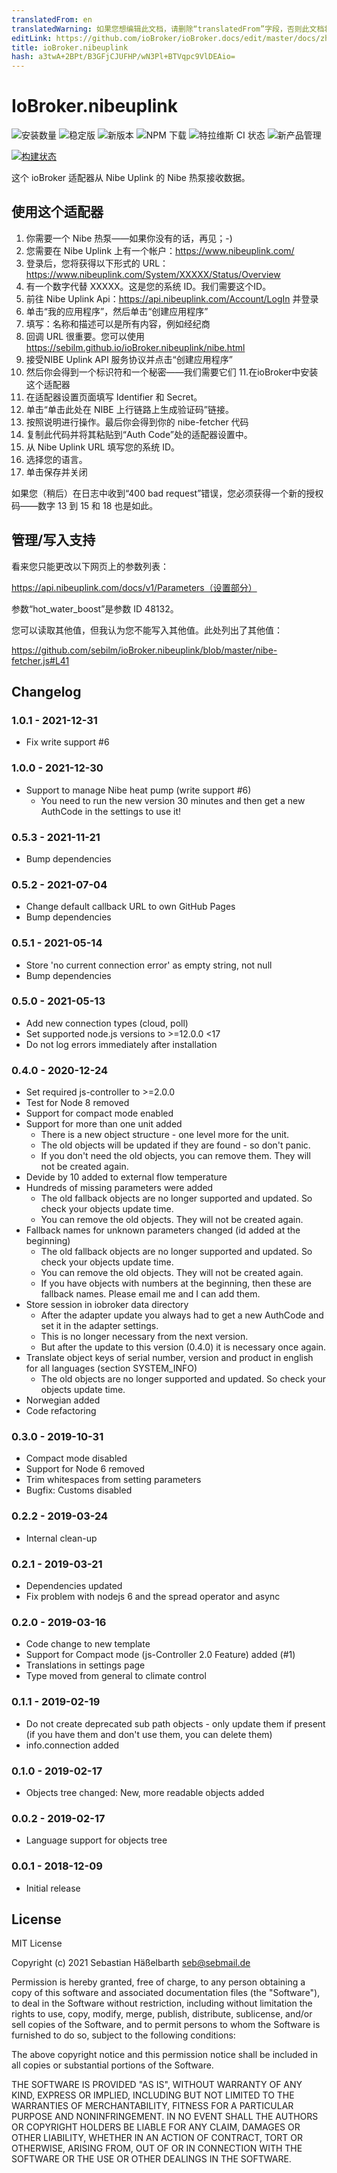 ```yaml
---
translatedFrom: en
translatedWarning: 如果您想编辑此文档，请删除“translatedFrom”字段，否则此文档将再次自动翻译
editLink: https://github.com/ioBroker/ioBroker.docs/edit/master/docs/zh-cn/adapterref/iobroker.nibeuplink/README.md
title: ioBroker.nibeuplink
hash: a3twA+2BPt/B3GFjCJUFHP/wN3Pl+BTVqpc9VlDEAio=
---
```

# IoBroker.nibeuplink

![安装数量](http://iobroker.live/badges/nibeuplink-installed.svg)
![稳定版](http://iobroker.live/badges/nibeuplink-stable.svg)
![新版本](https://img.shields.io/npm/v/iobroker.nibeuplink.svg)
![NPM 下载](https://img.shields.io/npm/dm/iobroker.nibeuplink.svg)
![特拉维斯 CI 状态](https://travis-ci.org/sebilm/ioBroker.nibeuplink.svg?branch=master)
![新产品管理](https://nodei.co/npm/iobroker.nibeuplink.png?downloads=true)

[![构建状态](https://github.com/sebilm/ioBroker.nibeuplink/workflows/Test%20and%20Release/badge.svg)](https://github.com/sebilm/ioBroker.nibeuplink/actions/workflows/test-and-release.yml)

这个 ioBroker 适配器从 Nibe Uplink 的 Nibe 热泵接收数据。

## 使用这个适配器
1. 你需要一个 Nibe 热泵——如果你没有的话，再见；-)
2. 您需要在 Nibe Uplink 上有一个帐户：https://www.nibeuplink.com/
3. 登录后，您将获得以下形式的 URL：https://www.nibeuplink.com/System/XXXXX/Status/Overview
4. 有一个数字代替 XXXXX。这是您的系统 ID。我们需要这个ID。
5. 前往 Nibe Uplink Api：https://api.nibeuplink.com/Account/LogIn 并登录
6. 单击“我的应用程序”，然后单击“创建应用程序”
7. 填写：名称和描述可以是所有内容，例如经纪商
8. 回调 URL 很重要。您可以使用 https://sebilm.github.io/ioBroker.nibeuplink/nibe.html
9. 接受NIBE Uplink API 服务协议并点击“创建应用程序”
10. 然后你会得到一个标识符和一个秘密——我们需要它们
11.在ioBroker中安装这个适配器
12. 在适配器设置页面填写 Identifier 和 Secret。
13. 单击“单击此处在 NIBE 上行链路上生成验证码”链接。
14. 按照说明进行操作。最后你会得到你的 nibe-fetcher 代码
15. 复制此代码并将其粘贴到“Auth Code”处的适配器设置中。
16. 从 Nibe Uplink URL 填写您的系统 ID。
17. 选择您的语言。
18. 单击保存并关闭

如果您（稍后）在日志中收到“400 bad request”错误，您必须获得一个新的授权码——数字 13 到 15 和 18 也是如此。

## 管理/写入支持
看来您只能更改以下网页上的参数列表：

https://api.nibeuplink.com/docs/v1/Parameters（设置部分）

参数“hot_water_boost”是参数 ID 48132。

您可以读取其他值，但我认为您不能写入其他值。此处列出了其他值：

https://github.com/sebilm/ioBroker.nibeuplink/blob/master/nibe-fetcher.js#L41

## Changelog

### 1.0.1 - 2021-12-31
* Fix write support #6

### 1.0.0 - 2021-12-30
* Support to manage Nibe heat pump (write support #6)
  - You need to run the new version 30 minutes and then get a new AuthCode in the settings to use it!

### 0.5.3 - 2021-11-21
* Bump dependencies

### 0.5.2 - 2021-07-04
* Change default callback URL to own GitHub Pages
* Bump dependencies

### 0.5.1 - 2021-05-14
* Store 'no current connection error' as empty string, not null
* Bump dependencies

### 0.5.0 - 2021-05-13
* Add new connection types (cloud, poll)
* Set supported node.js versions to >=12.0.0 <17
* Do not log errors immediately after installation

### 0.4.0 - 2020-12-24
* Set required js-controller to >=2.0.0
* Test for Node 8 removed
* Support for compact mode enabled
* Support for more than one unit added
  - There is a new object structure - one level more for the unit.
  - The old objects will be updated if they are found - so don't panic.
  - If you don't need the old objects, you can remove them. They will not be created again.
* Devide by 10 added to external flow temperature
* Hundreds of missing parameters were added
  - The old fallback objects are no longer supported and updated. So check your objects update time.
  - You can remove the old objects. They will not be created again.
* Fallback names for unknown parameters changed (id added at the beginning)
  - The old fallback objects are no longer supported and updated. So check your objects update time.
  - You can remove the old objects. They will not be created again.
  - If you have objects with numbers at the beginning, then these are fallback names. Please email me and I can add them.
* Store session in iobroker data directory
  - After the adapter update you always had to get a new AuthCode and set it in the adapter settings.
  - This is no longer necessary from the next version.
  - But after the update to this version (0.4.0) it is necessary once again.
* Translate object keys of serial number, version and product in english for all languages (section SYSTEM_INFO)
  - The old objects are no longer supported and updated. So check your objects update time.
* Norwegian added
* Code refactoring

### 0.3.0 - 2019-10-31
* Compact mode disabled
* Support for Node 6 removed
* Trim whitespaces from setting parameters
* Bugfix: Customs disabled

### 0.2.2 - 2019-03-24
* Internal clean-up

### 0.2.1 - 2019-03-21
* Dependencies updated
* Fix problem with nodejs 6 and the spread operator and async

### 0.2.0 - 2019-03-16
* Code change to new template
* Support for Compact mode (js-Controller 2.0 Feature) added (#1)
* Translations in settings page
* Type moved from general to climate control

### 0.1.1 - 2019-02-19
* Do not create deprecated sub path objects - only update them if present (if you have them and don't use them, you can delete them)
* info.connection added

### 0.1.0 - 2019-02-17
* Objects tree changed: New, more readable objects added

### 0.0.2 - 2019-02-17
* Language support for objects tree

### 0.0.1 - 2018-12-09
* Initial release

## License
MIT License

Copyright (c) 2021 Sebastian Häßelbarth <seb@sebmail.de>

Permission is hereby granted, free of charge, to any person obtaining a copy
of this software and associated documentation files (the "Software"), to deal
in the Software without restriction, including without limitation the rights
to use, copy, modify, merge, publish, distribute, sublicense, and/or sell
copies of the Software, and to permit persons to whom the Software is
furnished to do so, subject to the following conditions:

The above copyright notice and this permission notice shall be included in all
copies or substantial portions of the Software.

THE SOFTWARE IS PROVIDED "AS IS", WITHOUT WARRANTY OF ANY KIND, EXPRESS OR
IMPLIED, INCLUDING BUT NOT LIMITED TO THE WARRANTIES OF MERCHANTABILITY,
FITNESS FOR A PARTICULAR PURPOSE AND NONINFRINGEMENT. IN NO EVENT SHALL THE
AUTHORS OR COPYRIGHT HOLDERS BE LIABLE FOR ANY CLAIM, DAMAGES OR OTHER
LIABILITY, WHETHER IN AN ACTION OF CONTRACT, TORT OR OTHERWISE, ARISING FROM,
OUT OF OR IN CONNECTION WITH THE SOFTWARE OR THE USE OR OTHER DEALINGS IN THE
SOFTWARE.